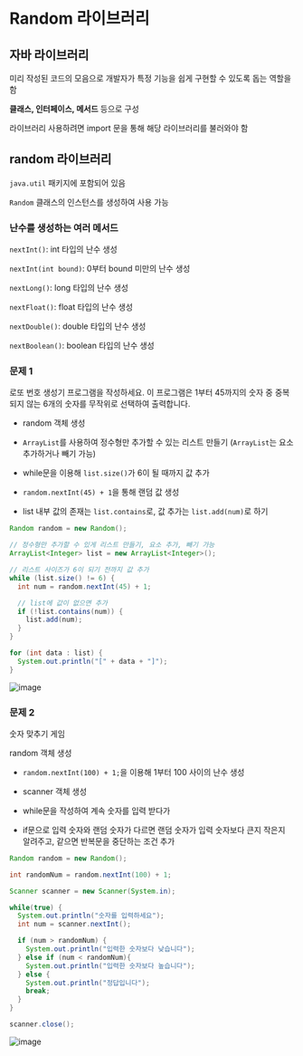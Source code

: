 # Random 라이브러리
## 자바 라이브러리

미리 작성된 코드의 모음으로 개발자가 특정 기능을 쉽게 구현할 수 있도록 돕는 역할을 함

**클래스, 인터페이스, 메서드** 등으로 구성

라이브러리 사용하려면 import 문을 통해 해당 라이브러리를 불러와야 함


## random 라이브러리

`java.util` 패키지에 포함되어 있음

`Random` 클래스의 인스턴스를 생성하여 사용 가능


### 난수를 생성하는 여러 메서드

`nextInt()`: int 타입의 난수 생성

`nextInt(int bound)`: 0부터 bound 미만의 난수 생성

`nextLong()`: long 타입의 난수 생성

`nextFloat()`: float 타입의 난수 생성

`nextDouble()`: double 타입의 난수 생성

`nextBoolean()`: boolean 타입의 난수 생성


### 문제 1
로또 번호 생성기 프로그램을 작성하세요. 이 프로그램은 1부터 45까지의 숫자 중 중복되지 않는 6개의 숫자를 무작위로 선택하여 출력합니다.

- random 객체 생성

- `ArrayList`를 사용하여 정수형만 추가할 수 있는 리스트 만들기 (`ArrayList`는 요소 추가하거나 빼기 가능)

- while문을 이용해 `list.size()`가 6이 될 때까지 값 추가

- `random.nextInt(45) + 1`을 통해 랜덤 값 생성

- list 내부 값의 존재는 `list.contains`로, 값 추가는 `list.add(num)`로 하기

```java
Random random = new Random();

// 정수형만 추가할 수 있게 리스트 만들기, 요소 추가, 빼기 가능
ArrayList<Integer> list = new ArrayList<Integer>();

// 리스트 사이즈가 6이 되기 전까지 값 추가
while (list.size() != 6) {
  int num = random.nextInt(45) + 1;

  // list에 값이 없으면 추가
  if (!list.contains(num)) {
    list.add(num);
  }
}

for (int data : list) {
  System.out.println("[" + data + "]");
}
```

![image](https://github.com/shdbwls66/backendJava/assets/168792230/47ae6059-a86a-438f-afbc-b8592fea2114)


### 문제 2
숫자 맞추기 게임

random 객체 생성

- `random.nextInt(100) + 1;`을 이용해 1부터 100 사이의 난수 생성

- scanner 객체 생성

- while문을 작성하여 계속 숫자를 입력 받다가

- if문으로 입력 숫자와 랜덤 숫자가 다르면 랜덤 숫자가 입력 숫자보다 큰지 작은지 알려주고, 같으면 반복문을 중단하는 조건 추가

```java
Random random = new Random();

int randomNum = random.nextInt(100) + 1;

Scanner scanner = new Scanner(System.in);

while(true) {
  System.out.println("숫자를 입력하세요");
  int num = scanner.nextInt();

  if (num > randomNum) {
    System.out.println("입력한 숫자보다 낮습니다");
  } else if (num < randomNum){
    System.out.println("입력한 숫자보다 높습니다");
  } else {
    System.out.println("정답입니다");
    break;
  }
}

scanner.close();
```

![image](https://github.com/shdbwls66/backendJava/assets/168792230/476cffad-85ad-41b8-b4f5-8f2d7da1aab4)